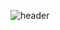 ![header](https://capsule-render.vercel.app/api?type=waving&color=FCB6D0&fontColor=d6ace6&height=300&section=header&text=Jinwoo%20Ha&fontSize=90)
